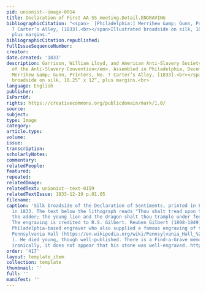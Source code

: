 ```yaml
---
pid: unionist--image-0014
title: Declaration of First AA-SS meeting.Detail.ENGRAVING
bibliographicCitation: "<span>  [Philadelphia:] Merrihew &amp; Gunn, Printers, No.
  7 Carter’s Alley, [1833].<br></span>Illustrated broadside on silk, 18.25” x 12”,
  plus margins."
bibliographicCitation.republished: 
fullIssueSequenceNumber: 
creator: 
date.created: '1833'
description: Garrison, William Lloyd, and American Anti-Slavery Society. <em>Declaration
  of the Anti-Slavery Convention</em>. Assembled in Philadelphia, December 4, 1833.<span>  [Philadelphia:]
  Merrihew &amp; Gunn, Printers, No. 7 Carter’s Alley, [1833].<br></span>Illustrated
  broadside on silk, 18.25” x 12”, plus margins.<br>
language: English
publisher: 
IsPartOf: 
rights: https://creativecommons.org/publicdomain/mark/1.0/
source: 
subject: 
type: Image
category: 
article.type: 
volume: 
issue: 
transcription: 
scholarlyNotes: 
commentary: 
relatedPeople: 
featured: 
repeated: 
relatedImage: 
relatedText: unionist--text-0159
relatedTextIssue: 1833-12-19 p.01.05
filename: 
caption: 'Silk broadside of the Declaration of Sentiments, printed in Philadelphia
  in 1833. The text below the lithograph reads "Thou shalt tread upon the lion and
  the adder; the young lion and the dragon shalt thou trample under feet" (Psalm 91:13).
  The engraving is credited to R.S. Gilbert. Reuben Gilbert (1808-1849) was an important
  Philadelphia-based engraver who also supplied a famous engraving of the ruins of
  Pennsylvania Hall (https://en.wikipedia.org/wiki/Pennsylvania_Hall_%28Philadelphia%29#/media/File:Pennsylvania_Hall_after_fire.jpg
  ). He died young, though well-published. There is a Find-a-Grave memorial for him;
  ironically, it does not appear that his stone was well-engraved. https://www.findagrave.com/memorial/104231115/reuben-s-gilbert?_gl=1*effs81*_ga*MTUyMjQxNDg5NS4xNjU5NTYyOTE2*_ga_4QT8FMEX30*NDI0Njk2OGEtZmM3ZS00YjkyLWI1YzItMWY0MzM5ZGU3N2ZkLjcuMS4xNjc5MDAxNjA3LjMyLjAuMA. '
order: '417'
layout: template_item
collection: template
thumbnail: ''
full: ''
manifest: ''
---
```

